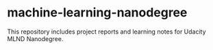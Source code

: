 # machine-learning-nanodegree
This repository includes project reports and learning notes for Udacity MLND Nanodegree.

